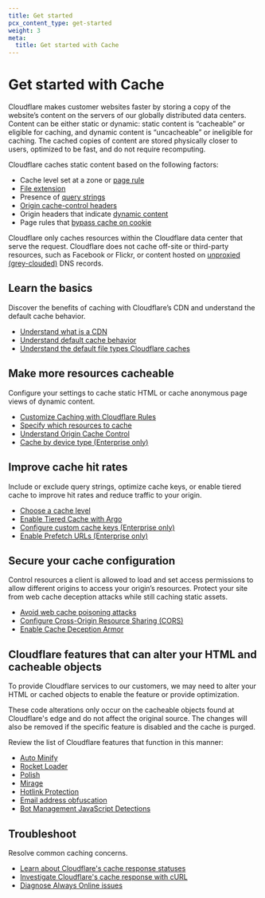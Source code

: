 ```yaml
---
title: Get started
pcx_content_type: get-started
weight: 3
meta:
  title: Get started with Cache
---
```


# Get started with Cache

Cloudflare makes customer websites faster by storing a copy of the website’s content on the servers of our globally distributed data centers. Content can be either static or dynamic: static content is “cacheable” or eligible for caching, and dynamic content is “uncacheable” or ineligible for caching. The cached copies of content are stored physically closer to users, optimized to be fast, and do not require recomputing.

Cloudflare caches static content based on the following factors:

* Cache level set at a zone or [page rule](/cache/how-to/edge-browser-cache-ttl/create-page-rules/)
* [File extension](/cache/concepts/default-cache-behavior/#default-cached-file-extensions)
* Presence of [query strings](/cache/advanced-configuration/query-string-sort/)
* [Origin cache-control headers](/cache/concepts/cache-control/)
* Origin headers that indicate [dynamic content](/logs/reference/glossary/#dynamic-content)
* Page rules that [bypass cache on cookie](/support/third-party-software/content-management-system-cms/caching-html-with-drupal/#set-bypass-cache-on-cookie)

Cloudflare only caches resources within the Cloudflare data center that serve the request. Cloudflare does not cache off-site or third-party resources, such as Facebook or Flickr, or content hosted on [unproxied (grey-clouded)](/dns/manage-dns-records/reference/proxied-dns-records/) DNS records.

## Learn the basics

Discover the benefits of caching with Cloudflare’s CDN and understand the default cache behavior.

- [Understand what is a CDN](https://www.cloudflare.com/learning/cdn/what-is-a-cdn/)
- [Understand default cache behavior](/cache/concepts/default-cache-behavior/)
- [Understand the default file types Cloudflare caches](/cache/concepts/default-cache-behavior/#default-cached-file-extensions)

## Make more resources cacheable

Configure your settings to cache static HTML or cache anonymous page views of dynamic content.

- [Customize Caching with Cloudflare Rules](/cache/troubleshooting/customize-caching/)
- [Specify which resources to cache](/cache/concepts/customize-cache/)
- [Understand Origin Cache Control](/cache/concepts/cache-control/)
- [Cache by device type (Enterprise only)](/cache/how-to/edge-browser-cache-ttl/create-page-rules/#cache-by-device-type-enterprise-only)

## Improve cache hit rates

Include or exclude query strings, optimize cache keys, or enable tiered cache to improve hit rates and reduce traffic to your origin.

- [Choose a cache level](/cache/how-to/set-caching-levels/)
- [Enable Tiered Cache with Argo](/cache/how-to/tiered-cache/#enable-tiered-cache)
- [Configure custom cache keys (Enterprise only)](/cache/how-to/cache-keys/)
- [Enable Prefetch URLs (Enterprise only)](/speed/optimization/content/prefetch-urls/)

## Secure your cache configuration

Control resources a client is allowed to load and set access permissions to allow different origins to access your origin’s resources. Protect your site from web cache deception attacks while still caching static assets.

- [Avoid web cache poisoning attacks](/cache/cache-security/avoid-web-poisoning/)
- [Configure Cross-Origin Resource Sharing (CORS)](/cache/cache-security/cors/)
- [Enable Cache Deception Armor](/cache/cache-security/cache-deception-armor/#enable-cache-deception-armor)

## Cloudflare features that can alter your HTML and cacheable objects

To provide Cloudflare services to our customers, we may need to alter your HTML or cached objects to enable the feature or provide optimization.

These code alterations only occur on the cacheable objects found at Cloudflare's edge and do not affect the original source. The changes will also be removed if the specific feature is disabled and the cache is purged.

Review the list of Cloudflare features that function in this manner:

- [Auto Minify](/speed/optimization/content/auto-minify/)
- [Rocket Loader](/speed/optimization/content/rocket-loader/)
- [Polish](/images/polish/)
- [Mirage](/speed/optimization/images/mirage/)
- [Hotlink Protection](/waf/tools/scrape-shield/hotlink-protection/)
- [Email address obfuscation](/waf/tools/scrape-shield/email-address-obfuscation/)
- [Bot Management JavaScript Detections](/bots/reference/javascript-detections/)

## Troubleshoot

Resolve common caching concerns.

- [Learn about Cloudflare's cache response statuses](/cache/concepts/default-cache-behavior/#cloudflare-cache-responses)
- [Investigate Cloudflare's cache response with cURL](/support/troubleshooting/general-troubleshooting/gathering-information-for-troubleshooting-sites/#troubleshoot-requests-with-curl)
- [Diagnose Always Online issues](/cache/troubleshooting/always-online/)
